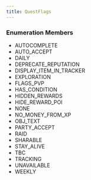 ```yaml
---
title: QuestFlags
---
```






### Enumeration Members
- AUTOCOMPLETE
- AUTO\_ACCEPT
- DAILY
- DEPRECATE\_REPUTATION
- DISPLAY\_ITEM\_IN\_TRACKER
- EXPLORATION
- FLAGS\_PVP
- HAS\_CONDITION
- HIDDEN\_REWARDS
- HIDE\_REWARD\_POI
- NONE
- NO\_MONEY\_FROM\_XP
- OBJ\_TEXT
- PARTY\_ACCEPT
- RAID
- SHARABLE
- STAY\_ALIVE
- TBC
- TRACKING
- UNAVAILABLE
- WEEKLY
